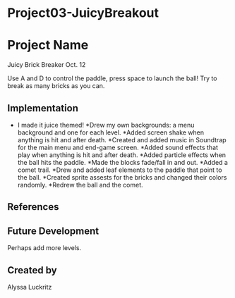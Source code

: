 # Project03-JuicyBreakout

# Project Name
Juicy Brick Breaker Oct. 12

Use A and D to control the paddle, press space to launch the ball! Try to break as many bricks as you can.

## Implementation
* I made it juice themed!
*Drew my own backgrounds: a menu background and one for each level.
*Added screen shake when anything is hit and after death.
*Created and added music in Soundtrap for the main menu and end-game screen.
*Added sound effects that play when anything is hit and after death.
*Added particle effects when the ball hits the paddle.
*Made the blocks fade/fall in and out.
*Added a comet trail.
*Drew and added leaf elements to the paddle that point to the ball.
*Created sprite assests for the bricks and changed their colors randomly.
*Redrew the ball and the comet.


## References

## Future Development
Perhaps add more levels.

## Created by
Alyssa Luckritz
